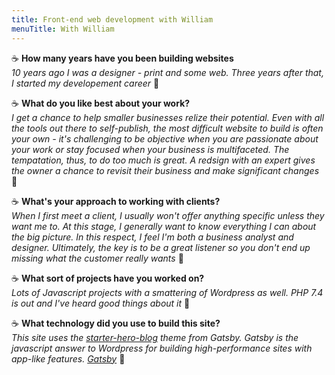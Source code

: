 ```yaml
---
title: Front-end web development with William
menuTitle: With William
---
```



:coffee: **How many years have you been building websites**
<br />*10 years ago I was a designer - print and some web. Three years after that, I started my developement career* :speech_balloon:

:coffee: **What do you like best about your work?**
<br />*I get a chance to help smaller businesses relize their potential. Even with all the tools out there to self-publish, the most difficult website to build is often your own - it's challenging to be objective when you are passionate about your work or stay focused when your business is multifaceted. The tempatation, thus, to do too much is great. A redsign with an expert gives the owner a chance to revisit their business and make significant changes* :speech_balloon: 

:coffee: **What's your approach to working with clients?**
<br />*When I first meet a client, I usually won't offer anything specific unless they want me to. At this stage, I generally want to know everything I can about the big picture. In this respect, I feel I'm both a business analyst and designer. Ultimately, the key is to be a great listener so you don't end up missing what the customer really wants* :speech_balloon:

:coffee: **What sort of projects have you worked on?**
<br />*Lots of Javascript projects with a smattering of Wordpress as well. PHP 7.4 is out and I've heard good things about it* :speech_balloon:

:coffee: **What technology did you use to build this site?**
<br />*This site uses the [starter-hero-blog](https://github.com/greglobinski/gatsby-starter-hero-blog) theme from Gatsby. Gatsby is the javascript answer to Wordpress for building high-performance sites with app-like features. [Gatsby](https://www.netcreative.org/gatsby)* :speech_balloon:
